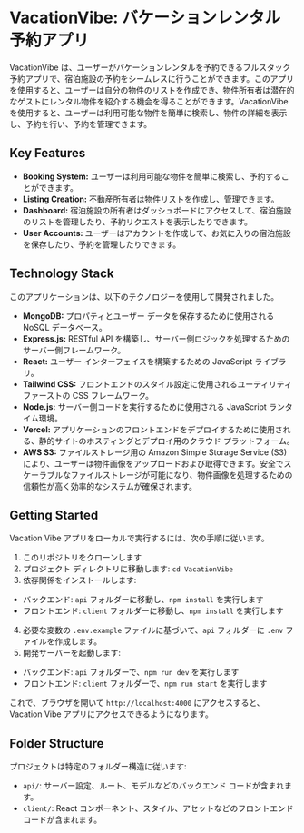 # VacationVibe: バケーションレンタル予約アプリ

VacationVibe は、ユーザーがバケーションレンタルを予約できるフルスタック予約アプリで、宿泊施設の予約をシームレスに行うことができます。このアプリを使用すると、ユーザーは自分の物件のリストを作成でき、物件所有者は潜在的なゲストにレンタル物件を紹介する機会を得ることができます。VacationVibe を使用すると、ユーザーは利用可能な物件を簡単に検索し、物件の詳細を表示し、予約を行い、予約を管理できます。


## Key Features

- **Booking System:** ユーザーは利用可能な物件を簡単に検索し、予約することができます。
- **Listing Creation:** 不動産所有者は物件リストを作成し、管理できます。
- **Dashboard:** 宿泊施設の所有者はダッシュボードにアクセスして、宿泊施設のリストを管理したり、予約リクエストを表示したりできます。
- **User Accounts:** ユーザーはアカウントを作成して、お気に入りの宿泊施設を保存したり、予約を管理したりできます。

## Technology Stack

このアプリケーションは、以下のテクノロジーを使用して開発されました。

- **MongoDB:** プロパティとユーザー データを保存するために使用される NoSQL データベース。
- **Express.js:** RESTful API を構築し、サーバー側ロジックを処理するためのサーバー側フレームワーク。
- **React:** ユーザー インターフェイスを構築するための JavaScript ライブラリ。
- **Tailwind CSS:** フロントエンドのスタイル設定に使用されるユーティリティファーストの CSS フレームワーク。
- **Node.js:** サーバー側コードを実行するために使用される JavaScript ランタイム環境。
- **Vercel:** アプリケーションのフロントエンドをデプロイするために使用される、静的サイトのホスティングとデプロイ用のクラウド プラットフォーム。
- **AWS S3:** ファイルストレージ用の Amazon Simple Storage Service (S3) により、ユーザーは物件画像をアップロードおよび取得できます。安全でスケーラブルなファイルストレージが可能になり、物件画像を処理するための信頼性が高く効率的なシステムが確保されます。

## Getting Started

Vacation Vibe アプリをローカルで実行するには、次の手順に従います。

1. このリポジトリをクローンします
2. プロジェクト ディレクトリに移動します: `cd VacationVibe`
3. 依存関係をインストールします:
- バックエンド: `api` フォルダーに移動し、`npm install` を実行します
- フロントエンド: `client` フォルダーに移動し、`npm install` を実行します
4. 必要な変数の `.env.example` ファイルに基づいて、`api` フォルダーに `.env` ファイルを作成します。
5. 開発サーバーを起動します:
- バックエンド: `api` フォルダーで、`npm run dev` を実行します
- フロントエンド: `client` フォルダーで、`npm run start` を実行します

これで、ブラウザを開いて `http://localhost:4000` にアクセスすると、Vacation Vibe アプリにアクセスできるようになります。

## Folder Structure

プロジェクトは特定のフォルダー構造に従います:

- `api/`: サーバー設定、ルート、モデルなどのバックエンド コードが含まれます。
- `client/`: React コンポーネント、スタイル、アセットなどのフロントエンド コードが含まれます。

